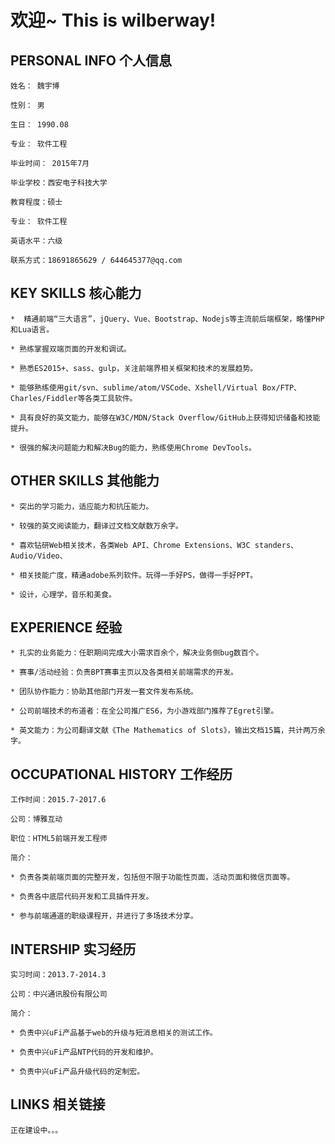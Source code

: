 
# 欢迎~ This is wilberway!

## PERSONAL INFO 个人信息 

    姓名： 魏宇博

    性别： 男

    生日： 1990.08

    专业： 软件工程

    毕业时间： 2015年7月

    毕业学校：西安电子科技大学

    教育程度：硕士

    专业： 软件工程

    英语水平：六级   

    联系方式：18691865629 / 644645377@qq.com

## KEY SKILLS  核心能力

    *  精通前端“三大语言”，jQuery、Vue、Bootstrap、Nodejs等主流前后端框架，略懂PHP和Lua语言。

    * 熟练掌握双端页面的开发和调试。

    * 熟悉ES2015+、sass、gulp，关注前端界相关框架和技术的发展趋势。

    * 能够熟练使用git/svn、sublime/atom/VSCode、Xshell/Virtual Box/FTP、Charles/Fiddler等各类工具软件。

    * 具有良好的英文能力，能够在W3C/MDN/Stack Overflow/GitHub上获得知识储备和技能提升。

    * 很强的解决问题能力和解决Bug的能力，熟练使用Chrome DevTools。

## OTHER SKILLS 其他能力

    * 突出的学习能力，适应能力和抗压能力。

    * 较强的英文阅读能力，翻译过文档文献数万余字。

    * 喜欢钻研Web相关技术，各类Web API、Chrome Extensions、W3C standers、Audio/Video、

    * 相关技能广度，精通adobe系列软件。玩得一手好PS，做得一手好PPT。

    * 设计，心理学，音乐和美食。

## EXPERIENCE 经验

    * 扎实的业务能力：任职期间完成大小需求百余个，解决业务侧bug数百个。

    * 赛事/活动经验：负责BPT赛事主页以及各类相关前端需求的开发。

    * 团队协作能力：协助其他部门开发一套文件发布系统。

    * 公司前端技术的布道者：在全公司推广ES6，为小游戏部门推荐了Egret引擎。

    * 英文能力：为公司翻译文献《The Mathematics of Slots》，输出文档15篇，共计两万余字。

## OCCUPATIONAL HISTORY 工作经历

    工作时间：2015.7-2017.6

    公司：博雅互动

    职位：HTML5前端开发工程师

    简介：

    * 负责各类前端页面的完整开发，包括但不限于功能性页面，活动页面和微信页面等。

    * 负责各中底层代码开发和工具插件开发。

    * 参与前端通道的职级课程开，并进行了多场技术分享。


## INTERSHIP 实习经历

    实习时间：2013.7-2014.3 

    公司：中兴通讯股份有限公司 

    简介：

    * 负责中兴uFi产品基于web的升级与短消息相关的测试工作。

    * 负责中兴uFi产品NTP代码的开发和维护。 

    * 负责中兴uFi产品升级代码的定制宏。 

## LINKS 相关链接

    正在建设中。。。